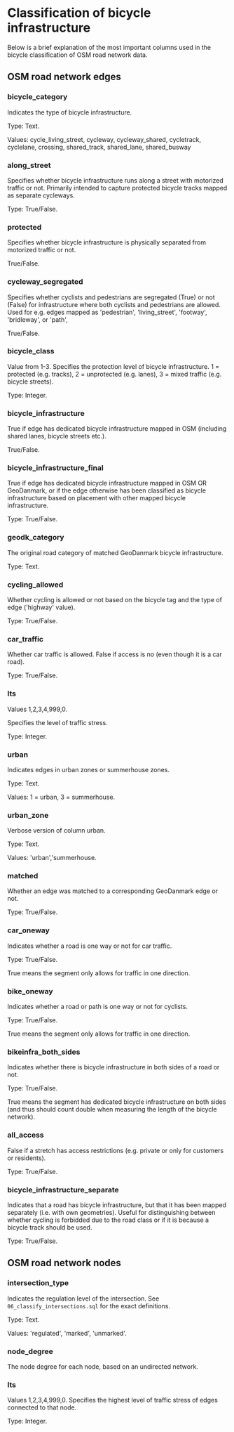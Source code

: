 # Classification of bicycle infrastructure

Below is a brief explanation of the most important columns used in the bicycle classification of OSM road network data.

## OSM road network edges

### bicycle_category

Indicates the type of bicycle infrastructure.

Type: Text.

Values: cycle_living_street, cycleway, cycleway_shared, cycletrack, cyclelane, crossing, shared_track, shared_lane, shared_busway

### along_street

Specifies whether bicycle infrastructure runs along a street with motorized traffic or not. Primarily intended to capture protected bicycle tracks mapped as separate cycleways.

Type: True/False.

### protected

Specifies whether bicycle infrastructure is physically separated from motorized traffic or not.

True/False.

### cycleway_segregated

Specifies whether cyclists and pedestrians are segregated (True) or not (False) for infrastructure where both cyclists and pedestrians are allowed. Used for e.g. edges mapped as 'pedestrian', 'living_street', 'footway', 'bridleway', or 'path',

True/False.

### bicycle_class

Value from 1-3. Specifies the protection level of bicycle infrastructure. 1 = protected (e.g. tracks), 2 = unprotected (e.g. lanes), 3 = mixed traffic (e.g. bicycle streets).

Type: Integer.

### bicycle_infrastructure

True if edge has dedicated bicycle infrastructure mapped in OSM (including shared lanes, bicycle streets etc.).

True/False.

### bicycle_infrastructure_final

True if edge has dedicated bicycle infrastructure mapped in OSM OR GeoDanmark, or if the edge otherwise has been classified as bicycle infrastructure based on placement with other mapped bicycle infrastructure.

Type: True/False.

### geodk_category

The original road category of matched GeoDanmark bicycle infrastructure.

Type: Text.

### cycling_allowed

Whether cycling is allowed or not based on the bicycle tag and the type of edge ('highway' value).

Type: True/False.

### car_traffic

Whether car traffic is allowed. False if access is no (even though it is a car road).

Type: True/False.

### lts

Values 1,2,3,4,999,0.

Specifies the level of traffic stress.

Type: Integer.

### urban

Indicates edges in urban zones or summerhouse zones.

Type: Text.

Values: 1 = urban, 3 = summerhouse.

### urban_zone

Verbose version of column urban.

Type: Text.

Values: 'urban','summerhouse.

### matched

Whether an edge was matched to a corresponding GeoDanmark edge or not.

Type: True/False.

### car_oneway

Indicates whether a road is one way or not for car traffic.

Type: True/False.

True means the segment only allows for traffic in one direction.

### bike_oneway

Indicates whether a road or path is one way or not for cyclists.

Type: True/False.

True means the segment only allows for traffic in one direction.

### bikeinfra_both_sides

Indicates whether there is bicycle infrastructure in both sides of a road or not.

Type: True/False.

True means the segment has dedicated bicycle infrastructure on both sides (and thus should count double when measuring the length of the bicycle network).

### all_access

False if a stretch has access restrictions (e.g. private or only for customers or residents).

Type: True/False.

### bicycle_infrastructure_separate

Indicates that a road has bicycle infrastructure, but that it has been mapped separately (i.e. with own geometries).
Useful for distinguishing between whether cycling is forbidded due to the road class or if it is because a bicycle track should be used.

Type: True/False.

## OSM road network nodes

### intersection_type

Indicates the regulation level of the intersection. See `06_classify_intersections.sql` for the exact definitions.

Type: Text.

Values: 'regulated', 'marked', 'unmarked'.

### node_degree

The node degree for each node, based on an undirected network.

### lts

Values 1,2,3,4,999,0.
Specifies the highest level of traffic stress of edges connected to that node.

Type: Integer.
